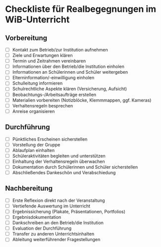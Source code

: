 # Checkliste für Realbegegnungen im WiB-Unterricht

## Vorbereitung
- [ ] Kontakt zum Betrieb/zur Institution aufnehmen
- [ ] Ziele und Erwartungen klären
- [ ] Termin und Zeitrahmen vereinbaren
- [ ] Informationen über den Betrieb/die Institution einholen
- [ ] Informationen an Schülerinnen und Schüler weitergeben
- [ ] Elterninformation/-einwilligung einholen
- [ ] Schulleitung informieren
- [ ] Schulrechtliche Aspekte klären (Versicherung, Aufsicht)
- [ ] Beobachtungs-/Arbeitsaufträge erstellen
- [ ] Materialien vorbereiten (Notizblöcke, Klemmmappen, ggf. Kameras)
- [ ] Verhaltensregeln besprechen
- [ ] Anreise organisieren

## Durchführung
- [ ] Pünktliches Erscheinen sicherstellen
- [ ] Vorstellung der Gruppe
- [ ] Ablaufplan einhalten
- [ ] Schüleraktivitäten begleiten und unterstützen
- [ ] Einhaltung der Verhaltensregeln überwachen
- [ ] Dokumentation durch Schülerinnen und Schüler sicherstellen
- [ ] Abschließendes Dankeschön und Verabschiedung

## Nachbereitung
- [ ] Erste Reflexion direkt nach der Veranstaltung
- [ ] Vertiefende Auswertung im Unterricht
- [ ] Ergebnissicherung (Plakate, Präsentationen, Portfolios)
- [ ] Ergebnisdokumentation
- [ ] Dankschreiben an den Betrieb/die Institution
- [ ] Evaluation der Durchführung
- [ ] Transfer zu anderen Unterrichtsinhalten
- [ ] Ableitung weiterführender Fragestellungen
